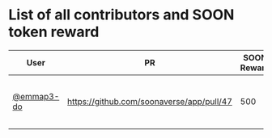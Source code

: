 # List of all contributors and SOON token reward
User | PR | SOON Reward | SMR Address | Authorized By | Comments |
---- | -- | ----------- | ----------- | ------------- | -------- |
[@emmap3-do](https://github.com/emmap3-do) | https://github.com/soonaverse/app/pull/47 | 500 | <to be added> | [@adam_unchained](https://github.com/adam_unchained) | Testing, continuous support in #dev channel
